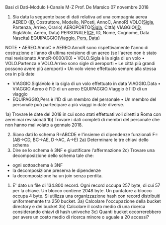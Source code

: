 


Basi di Dati-Modulo I-Canale M-Z
Prof. De Marsico
07 novembre 2018
1) Sia data la seguente base di dati relativa ad una compagnia aerea
AEREO (<u>ID</u>, Costruttore, Modello, NPosti, AnnoC, AnnoR)
VOLO(<u>Sigla</u>, Partenza, Arrivo, Orario)
AEROPORTO(<u>Sigla</u>, Città)
VIAGGIO(<u>ID</u>, SiglaVolo, Aereo, Data)
PERSONALE(<u>CF</u>, ID, Nome, Cognome, Data Nascita) 
EQUIPAGGIO(<u>Viaggio, Pers, Data</u>)

NOTE
• AEREO.AnnoC e AEREO.AnnoR sono rispettivamente l'anno di costruzione e l'anno di ultima revisione di un aereo (se l'aereo non è stato mai revisionato AnnoR-0000/00)
• VOLO.Sigla è la sigla di un volo
• VOLO.Partenza e VOLO.Arrivo sono sigle di aeroporti
• Le città più grandi possono avere più aeroporti
• Un volo viene effettuato sempre alla stessa ora in più date
- VIAGGIO.SiglaVolo è la sigla di un volo effettuato in data VIAGGIO.Data
• VIAGGIO.Aereo è l'ID di un aereo
EQUIPAGGIO.Viaggio è l'ID di un viaggio
-  EQUIPAGGIO,Pers è l'ID di un membro del personale
• Un membro del personale può partecipare a più viaggi in date diverse.


1a) Trovare le date del 2018 in cui sono stati effettuati voli diretti a Roma con aerei mai revisionati
1b) Trovare i dati completi di membri del personale che non hanno mai volato a gennaio 2018.


2) Siano dati lo schema R=ABCDE e l'insieme di dipendenze funzionali
F=(AB->CD, BC->AE, D->AC, A->E)
2a) Determinare le tre chiavi dello schema
26) Dire se lo schema è 3NF e giustificare l'affermazione
2c) Trovare una decomposizione dello schema tale che:
- ogni sottoschema è 3NF
- la decomposizione preserva le dipendenze
- la decomposizione ha un join senza perdita.


1) E' dato un file di 134.800 record. Ogni record occupa 257 byte, di cui 57 per la chiave. Un blocco contiene 2048 byte. Un puntatore a blocco occupa 4 byte. Si utilizza una organizzazione hash con record distribuiti uniformemente tra 250 bucket.
3a) Calcolare l'occupazione della bucket directory e dei bucket
3b) Calcolare il costo medio di una ricerca considerando chiavi di hash univoche
3c) Quanti bucket occorrerebbero per avere un costo medio di ricerca minore o uguale a 20 accessi?
